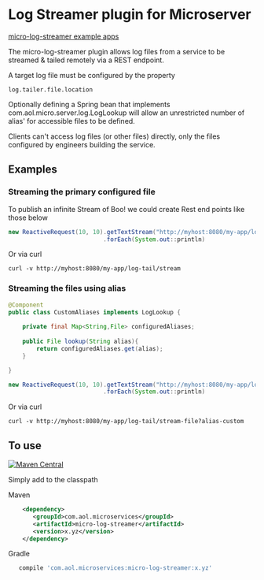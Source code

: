 # Log Streamer plugin for Microserver

[micro-log-streamer example apps](https://github.com/aol/micro-server/tree/master/micro-log-streamer/src/test/java/app)

The micro-log-streamer plugin allows log files from a service to be streamed & tailed remotely via a REST endpoint.

A target log file must be configured by the property  

    log.tailer.file.location

Optionally defining a Spring bean that implements com.aol.micro.server.log.LogLookup will allow an unrestricted number of alias' for accessible files to be defined.

Clients can't access log files (or other files) directly, only the files configured by engineers building the service.


## Examples

### Streaming the primary configured file

To publish an infinite Stream of Boo! we could create Rest end points like those below

```java
new ReactiveRequest(10, 10).getTextStream("http://myhost:8080/my-app/log-tail/stream")
                           .forEach(System.out::println)
```

Or via curl 
```
curl -v http://myhost:8080/my-app/log-tail/stream
```

### Streaming the files using alias

```java
@Component
public class CustomAliases implements LogLookup {
    
    private final Map<String,File> configuredAliases;
    
    public File lookup(String alias){
        return configuredAliases.get(alias);
    }

}
```

```java
new ReactiveRequest(10, 10).getTextStream("http://myhost:8080/my-app/log-tail/stream-file?alias=custom")
                           .forEach(System.out::println)
```


Or via curl 
```
curl -v http://myhost:8080/my-app/log-tail/stream-file?alias-custom
```

## To use


[![Maven Central](https://maven-badges.herokuapp.com/maven-central/com.aol.microservices/micro-reactive/badge.svg)](https://maven-badges.herokuapp.com/maven-central/com.aol.microservices/micro-reactive)

Simply add to the classpath

Maven 
 ```xml
     <dependency>
        <groupId>com.aol.microservices</groupId>  
        <artifactId>micro-log-streamer</artifactId>
        <version>x.yz</version>
     </dependency>
 ```    
Gradle
 ```groovy
    compile 'com.aol.microservices:micro-log-streamer:x.yz'
 ```
 

